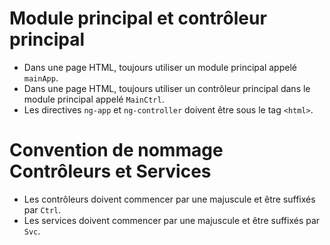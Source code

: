﻿Module principal et contrôleur principal
========================================

- Dans une page HTML, toujours utiliser un module principal appelé ```mainApp```.
- Dans une page HTML, toujours utiliser un contrôleur principal dans le module principal appelé ```MainCtrl```.
- Les directives ```ng-app``` et ```ng-controller``` doivent être sous le tag ```<html>```.


Convention de nommage Contrôleurs et Services
=============================================

- Les contrôleurs doivent commencer par une majuscule et être suffixés par ```Ctrl```.
- Les services doivent commencer par une majuscule et être suffixés par ```Svc```.